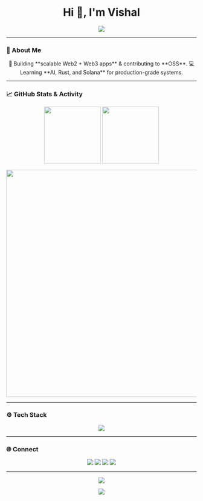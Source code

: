 <!-- Vishal's Motion-Rich Minimal GitHub Profile -->

<h1 align="center">Hi 👋, I'm Vishal</h1>

<p align="center">
  <img src="https://readme-typing-svg.herokuapp.com?lines=Computer+Science+Student;Full+Stack+Web+Developer;Freelancer;WEB3%20Enthusiast;Always%20learning&center=true&width=500&height=45&color=36BCF7&vCenter=true&pause=1000" />
</p>

---

### 💫 About Me
<p align="center">
🎯 Building **scalable Web2 + Web3 apps** & contributing to **OSS**.  
💻 Learning **AI, Rust, and Solana** for production-grade systems.
</p>

---

### 📈 GitHub Stats & Activity

<p align="center">
  <img src="https://github-readme-stats.vercel.app/api?username=VishalDevx&show_icons=true&theme=react&hide_border=true&count_private=true&bg_color=0d1117&title_color=36BCF7" height="150" />
  <img src="https://github-readme-stats.vercel.app/api/top-langs/?username=VishalDevx&layout=compact&theme=react&hide_border=true&bg_color=0d1117&title_color=36BCF7" height="150" />
</p>

<p align="center">
  <img src="https://github-readme-activity-graph.vercel.app/graph?username=VishalDevx&theme=react-dark&hide_border=true&area=true" width="600"/>
</p>

---

### ⚙️ Tech Stack
<p align="center">
  <img src="https://skillicons.dev/icons?i=js,ts,react,nextjs,nodejs,express,postgres,mongodb,prisma,docker,git,github,tailwind,vscode,vercel&perline=7" />
</p>

---

### 🌐 Connect
<p align="center">
  <a href="mailto:your-vishalcsx@gmail.com"><img src="https://img.icons8.com/color/48/gmail-new.png" /></a>
  <a href="https://linkedin.com/in/vishal-singh-779054260"><img src="https://img.icons8.com/color/48/linkedin.png" /></a>
  <a href="https://twitter.com/VishalCsx"><img src="https://img.icons8.com/color/48/twitter--v1.png" /></a>
  <a href="https://github.com/VishalDevx"><img src="https://img.icons8.com/material-outlined/48/ffffff/github.png" /></a>
</p>

---

<p align="center">
  <img src="https://komarev.com/ghpvc/?username=VishalCsx&style=for-the-badge&color=36BCF7" />
</p>

<p align="center">
  <img src="https://capsule-render.vercel.app/api?type=waving&color=0:36BCF7,100:7F00FF&height=120&section=footer&animation=fadeIn" />
</p>
